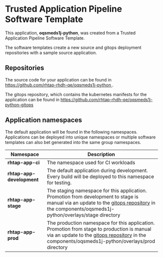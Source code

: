 # Trusted Application Pipeline Software Template

This application, **oqsmeds1j-python**, was created from a Trusted Application Pipeline Software Template.

The software templates create a new source and gitops deployment repositories with a sample source application. 

## Repositories

The source code for your application can be found in [https://github.com/rhtap-rhdh-qe/oqsmeds1j-python ](https://github.com/rhtap-rhdh-qe/oqsmeds1j-python ).
 
The gitops repository, which contains the kubernetes manifests for the application can be found in 
[https://github.com/rhtap-rhdh-qe/oqsmeds1j-python-gitops ](https://github.com/rhtap-rhdh-qe/oqsmeds1j-python-gitops ) 

## Application namespaces 

The default application will be found in the following namespaces. Applications can be deployed into unique namespaces or multiple software templates can also bet generated into the same group namespaces.  

|  Namespace   |  Description   |  
| -------- | -------- |
| **rhtap-app-ci** | The namespace used for CI workloads |
| **rhtap-app-development** | The default application during development. Every build will be deployed to this namespace for testing. |
| **rhtap-app-stage** | The staging namespace for this application. Promotion from development to stage is manual via an update to the [gitops repository](https://github.com/rhtap-rhdh-qe/oqsmeds1j-python-gitops ) in the components/oqsmeds1j-python/overlays/stage directory |
| **rhtap-app-prod** | The production namespace for this application. Promotion from stage to production is manual via an update to the [gitops repository](https://github.com/rhtap-rhdh-qe/oqsmeds1j-python-gitops ) in the components/oqsmeds1j-python/overlays/prod directory |